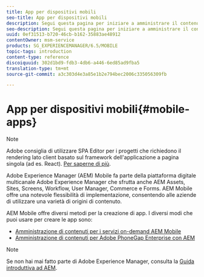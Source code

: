 ```yaml
---
title: App per dispositivi mobili
seo-title: App per dispositivi mobili
description: Segui questa pagina per iniziare a amministrare il contenuto per le app mobili.
seo-description: Segui questa pagina per iniziare a amministrare il contenuto per le app mobili.
uuid: 0ef31513-b720-46cb-b162-35883ae48912
contentOwner: msm-service
products: SG_EXPERIENCEMANAGER/6.5/MOBILE
topic-tags: introduction
content-type: reference
discoiquuid: 302d1bd9-fdb3-4db6-a446-6ed85ad9fba5
translation-type: tm+mt
source-git-commit: a3c303d4e3a85e1b2e794bec2006c335056309fb

---
```



# App per dispositivi mobili{#mobile-apps}

>[!NOTE]
>
>Adobe consiglia di utilizzare SPA Editor per i progetti che richiedono il rendering lato client basato sul framework dell&#39;applicazione a pagina singola (ad es. React). [Per saperne di più](/help/sites-developing/spa-overview.md).

Adobe Experience Manager (AEM) Mobile fa parte della piattaforma digitale multicanale Adobe Experience Manager che sfrutta anche AEM Assets, Sites, Screens, Workflow, User Manager, Commerce e Forms. AEM Mobile offre una notevole flessibilità di implementazione, consentendo alle aziende di utilizzare una varietà di origini di contenuto.

AEM Mobile offre diversi metodi per la creazione di app. I diversi modi che puoi usare per creare le app sono:

* [Amministrazione di contenuti per i servizi on-demand AEM Mobile](/help/mobile/aem-mobile.md)
* [Amministrazione di contenuti per Adobe PhoneGap Enterprise con AEM](/help/mobile/administer-phonegap.md)

>[!NOTE]
>
>Se non hai mai fatto parte di Adobe Experience Manager, consulta la [Guida introduttiva ad AEM](/help/sites-deploying/deploy.md).
